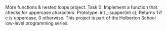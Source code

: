 More functions & nested loops project.
Task 0: Implement a function that checks for uppercase characters.
Prototype: int _isupper(int c);
Returns 1 if c is uppercase, 0 otherwise.
This project is part of the Holberton School low-level programming series.
